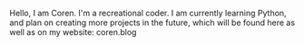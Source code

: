 Hello, I am Coren. I'm a recreational coder. I am currently learning Python, and plan on creating more projects in the future, which will be found here as well as on my website: coren.blog
